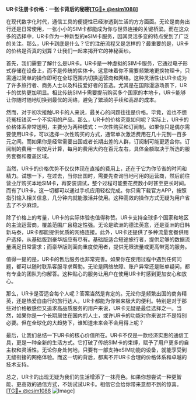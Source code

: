 **UR卡注册卡价格：一张卡背后的秘密[[TG💪+ @esim1088](https://t.me/s/esim1088)]**

在现代数字化时代，通信工具的便捷性已经渗透到生活的方方面面。无论是商务出行还是日常使用，一张小小的SIM卡都能成为你与世界连接的关键桥梁。而在这众多的选择中，UR卡作为一种新型的eSIM卡服务，因其灵活多变的特点受到了广泛的关注。那么，UR卡到底是什么？它的注册流程又是怎样的？最重要的是，UR卡的价格是否真的划算？让我们一起来揭开它的神秘面纱。

首先，我们需要了解什么是UR卡。UR卡是一种虚拟的SIM卡服务，它通过电子形式存储在设备上，而不是传统的实体卡。这意味着你不需要频繁地更换物理卡，只需通过简单的操作即可在全球范围内切换运营商和网络。这种灵活性让UR卡成为了许多旅行者、商务人士以及科技爱好者的首选。尤其是在国际漫游场景下，UR卡的优势更加明显。相比传统SIM卡需要提前购买多个国家的本地卡，UR卡能够让你随时随地切换到最优的网络，避免了繁琐的手续和高昂的成本。

然而，对于初次接触UR卡的人来说，最关心的问题往往是价格。毕竟，谁也不想花冤枉钱买一个不实用的产品。那么，UR卡的价格究竟如何呢？实际上，UR卡的价格体系非常透明，主要分为两种模式：一次性购买和订阅制。如果你只是偶尔需要使用UR卡，可以选择一次性购买的方式，通常单次激活费用在几十元到一百多元之间。而如果你是经常需要出国或者长期出差的人群，订阅制可能更适合你。订阅制的费用一般按月计算，每月的费用大约在百元左右，具体金额取决于所选的服务套餐和覆盖区域。

当然，UR卡的价格优势不仅仅体现在直接的费用上，还在于它为你节省的时间和精力。试想一下，在过去，当你出国时，需要先查询当地可用的运营商，然后前往营业厅购买本地SIM卡，再安装调试，整个过程可能要花费数小时甚至更长时间。而有了UR卡，这一切都可以通过手机应用轻松完成。你只需下载官方APP，按照指引输入相关信息，几分钟内就能激活并使用。这种高效的操作方式无疑为用户省去了不少麻烦。

除了价格上的考量，UR卡的实际体验也值得称赞。UR卡支持全球多个国家和地区的主流运营商，覆盖范围广且稳定性强。无论是欧洲的德法英意，还是亚洲的日韩新马泰，UR卡都能提供优质的网络连接。此外，UR卡还提供了多种流量套餐供用户选择，从基础版到豪华版应有尽有。基础版适合短途旅行者，提供足够的数据流量满足日常需求；而豪华版则面向重度使用者，提供无限流量或更高带宽的服务。

值得一提的是，UR卡的售后服务也非常完善。如果你在使用过程中遇到任何问题，都可以随时联系客服寻求帮助。无论是网络故障、账户异常还是账单疑问，都有专业的团队为你解答。这种贴心的服务让用户在使用UR卡时感到更加安心和放心。

那么，UR卡是否适合每个人呢？答案当然是肯定的。无论你是频繁出国的商务精英，还是热爱自由行的旅行达人，UR卡都能为你带来极大的便利。特别是对于那些对价格敏感但又追求高品质服务的用户来说，UR卡无疑是最佳选择之一。当然，如果你是一个长期居住在国内的人士，或许UR卡的功能对你来说并不是特别必要。但在全球化的大趋势下，谁知道未来会不会用得上呢？

最后，让我们总结一下UR卡的核心价值所在。UR卡不仅是一款经济实惠的通信工具，更是一种全新的生活方式。它打破了传统SIM卡的束缚，赋予了用户更多的自主权和灵活性。无论你身处何地，只要有一部支持eSIM功能的设备，就能享受到无缝衔接的网络体验。而这一切的背后，都离不开UR卡合理的价格体系和卓越的技术支持。

总之，UR卡的出现无疑为我们的生活增添了一抹亮色。如果你想尝试一种更智能、更高效的通信方式，不妨试试UR卡。相信它会给你带来意想不到的惊喜。[[TG💪+ @esim1088](https://t.me/s/esim1088) ![Image](https://i.postimg.cc/4NQfJmqS/Snipaste-2025-05-13-00-14-12.png)]